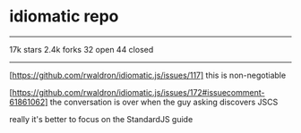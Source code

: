 # idiomatic repo

---

17k stars
2.4k forks
32 open
44 closed

---

[https://github.com/rwaldron/idiomatic.js/issues/117] this is non-negotiable

[https://github.com/rwaldron/idiomatic.js/issues/172#issuecomment-61861062] the conversation is over when the guy asking discovers JSCS


really it's better to focus on the StandardJS guide